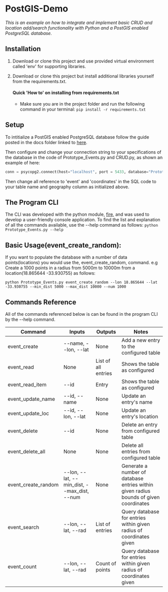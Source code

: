 # PostGIS-Demo
_This is an example on how to integrate and implement basic CRUD and location add/search functionality with Python and a PostGIS enabled PostgreSQL database._

## Installation

1. Download or clone this project and use provided virtual environment called 'env' for supporting libraries.
1. Download or clone this project but install additional libraries yourself from the requirements.txt.

    #### Quick 'How to' on installing from requirements.txt
    * Make sure you are in the project folder and run the following command in your terminal: 
      `pip install -r requirements.txt`
      
## Setup

To intitialize a PostGIS enabled PostgreSQL database follow the guide posted in the docs folder linked to [here](https://github.com/GeranMS/PostGIS-Python-Demo/tree/master/docs).

Then configure and change your connection string to your specifications of the database in the code of Prototype_Events.py and CRUD.py, as shown an example of here:
~~~python
conn = psycopg2.connect(host="localhost", port = 5433, database="Prototype_Events", user="postgres", password="simplepassword")
~~~

Then change all reference to 'event' and 'coordinates' in the SQL code to your table name and geography column as initialized above.

## The Program CLI

The CLI was developed with the python module, [fire](https://github.com/google/python-fire), and was used to develop a user-friendly console application. To find the list and explanation of all the commands available, use the --help command as follows:
`python Prototype_Events.py --help`

## Basic Usage(event_create_random):

If you want to populate the database with a number of data points(locations) you would use the, event_create_random, command. e.g Create a 1000 points in a radius from 5000m to 10000m from a location(18.865644 -33.930755) as follows:

`python Prototype_Events.py event_create_random --lon 18.865644 --lat -33.930755 --min_dist 5000 --max_dist 10000 --num 1000`

## Commands Reference

All of the commands referenced below is can be found in the program CLI by the --help command.

|Command            |Inputs                                       |Outputs              |Notes                                                                                |
|-                  |-                                            |-                    |-                                                                                    |
|event_create       |--name, --lon, --lat                         |None                 |Add a new entry to the configured table                                              | 
|event_read         |None                                         |List of all entries  |Shows the table as configured                                                        |
|event_read_item    |--id                                         |Entry                |Shows the table as configured                                                        |
|event_update_name  |--id, --name                                 |None                 |Update an entry's name                                                               |
|event_update_loc   |--id, --lon, --lat                           |None                 |Update an entry's location                                                           |
|event_delete       |--id                                         |None                 |Delete an entry from configured table                                                | 
|event_delete_all   |None                                         |None                 |Delete all entries from configured table                                             |
|event_create_random|--lon, --lat, --min_dist, --max_dist, --num  |None                 |Generate a number of database entries within given radius bounds of given coordinates|
|event_search       |--lon, --lat, --rad                          |List of entries      |Query database for entries within given radius of coordinates given                  |
|event_count        |--lon, --lat, --rad                          |Count of points      |Query database for entries within given radius of coordinates given                  |
